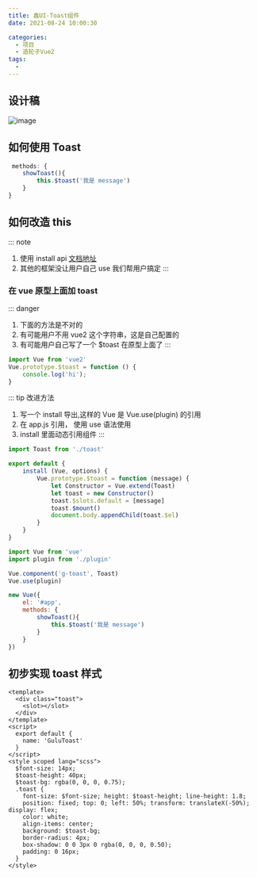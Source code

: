 ```yaml
---
title: 鑫UI-Toast组件
date: 2021-08-24 10:00:30

categories:
  - 项目
  - 造轮子Vue2
tags:
  - 
---
```


## 设计稿
![image](https://cdn.jsdelivr.net/gh/botshen/cdn@master/20210813/image.6cvoidlb2y00.png)
## 如何使用 Toast
```js
 methods: {
    showToast(){
        this.$toast('我是 message')
    }
}
```
## 如何改造 this
::: note
1. 使用 install api [文档地址](https://cn.vuejs.org/v2/guide/plugins.html#%E5%BC%80%E5%8F%91%E6%8F%92%E4%BB%B6)
2. 其他的框架没让用户自己 use 我们帮用户搞定
:::
### 在 vue 原型上面加 toast
::: danger
1. 下面的方法是不对的
2. 有可能用户不用 vue2 这个字符串，这是自己配置的
3. 有可能用户自己写了一个 $toast 在原型上面了
:::
```js
import Vue from 'vue2'
Vue.prototype.$toast = function () {
    console.log('hi');
}
```
::: tip 改进方法
1. 写一个 install 导出,这样的 Vue 是 Vue.use(plugin) 的引用
2. 在 app.js 引用， 使用 use 语法使用
3. install 里面动态引用组件
:::
```js
import Toast from './toast'

export default {
    install (Vue, options) {
        Vue.prototype.$toast = function (message) {
            let Constructor = Vue.extend(Toast)
            let toast = new Constructor()
            toast.$slots.default = [message]
            toast.$mount()
            document.body.appendChild(toast.$el)
        }
    }
}

```
```js
import Vue from 'vue'
import plugin from './plugin'

Vue.component('g-toast', Toast)
Vue.use(plugin)

new Vue({
    el: '#app',
    methods: {
        showToast(){
            this.$toast('我是 message')
        }
    }
})
```
## 初步实现 toast 样式
```vue
<template>
  <div class="toast">
    <slot></slot>
  </div>
</template>
<script>
  export default {
    name: 'GuluToast'
  }
</script>
<style scoped lang="scss">
  $font-size: 14px;
  $toast-height: 40px;
  $toast-bg: rgba(0, 0, 0, 0.75);
  .toast {
    font-size: $font-size; height: $toast-height; line-height: 1.8;
    position: fixed; top: 0; left: 50%; transform: translateX(-50%); display: flex;
    color: white;
    align-items: center;
    background: $toast-bg;
    border-radius: 4px;
    box-shadow: 0 0 3px 0 rgba(0, 0, 0, 0.50);
    padding: 0 16px;
  }
</style>
```

